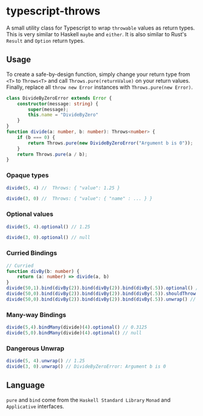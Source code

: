 # typescript-throws
A small utility class for Typescript to wrap `throwable` values as return types. This is very similar to Haskell `maybe` and `either`. It is also similar to Rust's `Result` and `Option` return types.

## Usage
To create a safe-by-design function, simply change your return type from `<T>` to `Throws<T>` and call `Throws.pure(returnValue)` on your return values. Finally, replace all `throw new Error` instances with `Throws.pure(new Error)`.
```typescript
class DivideByZeroError extends Error {
    constructor(message: string) {
        super(message);
        this.name = "DivideByZero"
    }
}
function divide(a: number, b: number): Throws<number> {
    if (b === 0) {
        return Throws.pure(new DivideByZeroError("Argument b is 0"));
    }
    return Throws.pure(a / b);
}
```

### Opaque types
```typescript
divide(5, 4) //  Throws: { "value": 1.25 }
```
```typescript
divide(3, 0) //  Throws: { "value": { "name" : ... } } 
```

### Optional values
```typescript
divide(5, 4).optional() // 1.25
```
```typescript
divide(3, 0).optional() // null
```

### Curried Bindings
```typescript
// Curried
function divBy(b: number) {
    return (a: number) => divide(a, b)
}
divide(50,1).bind(divBy(2)).bind(divBy(2)).bind(divBy(.5)).optional() // 25
divide(50,0).bind(divBy(2)).bind(divBy(2)).bind(divBy(.5)).shouldThrow() // true
divide(50,0).bind(divBy(2)).bind(divBy(2)).bind(divBy(.5)).unwrap() // DivideByZeroError: Argument b is 0
```

### Many-way Bindings
```typescript
divide(5,4).bindMany(divide)(4).optional() // 0.3125
divide(5,0).bindMany(divide)(4).optional() // null
```

### Dangerous Unwrap
```typescript
divide(5, 4).unwrap() // 1.25
divide(3, 0).unwrap() // DivideByZeroError: Argument b is 0
```
## Language
`pure` and `bind` come from the `Haskell Standard Library` `Monad` and `Applicative` interfaces. 
